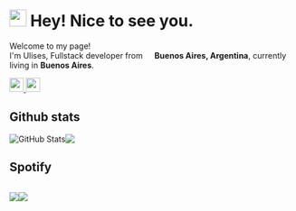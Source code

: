 <h1><img src="https://emojis.slackmojis.com/emojis/images/1531849430/4246/blob-sunglasses.gif?1531849430" width="30"/> Hey! Nice to see you.</h1>
<p>Welcome to my page! </br> I'm Ulises, Fullstack developer from <img src="https://upload.wikimedia.org/wikipedia/commons/1/1a/Flag_of_Argentina.svg" width="13"/> <b>Buenos Aires, Argentina</b>, currently living in <b>Buenos Aires</b>. </p>

<p>
<a href="https://x.com/6GinT">
    <img src="https://img.shields.io/badge/twitter-%231DA1F2.svg?&style=for-the-badge&logo=twitter&logoColor=white" height=25>
</a> 
<a href="https://www.linkedin.com/in/ulises-saucedo/">
    <img src="https://img.shields.io/badge/linkedin-%230077B5.svg?&style=for-the-badge&logo=linkedin&logoColor=white" height=25>
</a>
</p>

<h2>Github stats</h2>
<div style="display: flex;">
    <img src="https://github-readme-stats.vercel.app/api?username=Ulises-Saucedo&amp;show_icons=true&rank_icon=github&theme=dracula" alt="GitHub Stats">
    <img src="https://github-readme-stats.vercel.app/api/top-langs?username=Ulises-Saucedo&theme=dracula"  />
</div>

<h2>Spotify</h2>
<div style="display: flex;">
    <p align="center">
        <img src="https://spotify-github-profile.kittinanx.com/api/view?uid=31jtigmox3s3v2ojvdvx7ji5bom4&cover_image=true&theme=default&show_offline=false&interchange=true&bar_color=53b14f&bar_color_cover=true">
    </p>
    <p align="center">
        <img src="https://spotify-recently-played-readme.vercel.app/api?user=31jtigmox3s3v2ojvdvx7ji5bom4&count=5">
    </p>
</div>
